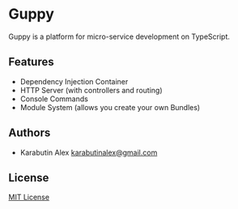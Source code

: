# Guppy

Guppy is a platform for micro-service development on TypeScript.

## Features

* Dependency Injection Container
* HTTP Server (with controllers and routing)
* Console Commands
* Module System (allows you create your own Bundles)

## Authors

* Karabutin Alex <karabutinalex@gmail.com>

## License

[MIT License](./LICENSE)